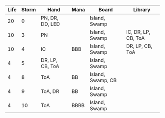 | Life | Storm | Hand            | Mana | Board             | Library             |
| ---- | ----- | --------------- | ---- | ----------------- | ------------------- |
| 20   | 0     | PN, DR, DD, LED |      | Island, Swamp     |                     |
| 10   | 3     | PN              |      | Island, Swamp     | IC, DR, LP, CB, ToA |
| 10   | 4     | IC              | BBB  | Island, Swamp     | DR, LP, CB, ToA     |
| 4    | 5     | DR, LP, CB, ToA |      | Island, Swamp     |                     |
| 4    | 8     | ToA             | BB   | Island, Swamp, CB |                     |
| 4    | 9     | ToA, DR         | BB   | Island, Swamp     |                     |
| 4    | 10    | ToA             | BBBB | Island, Swamp     |                     |

